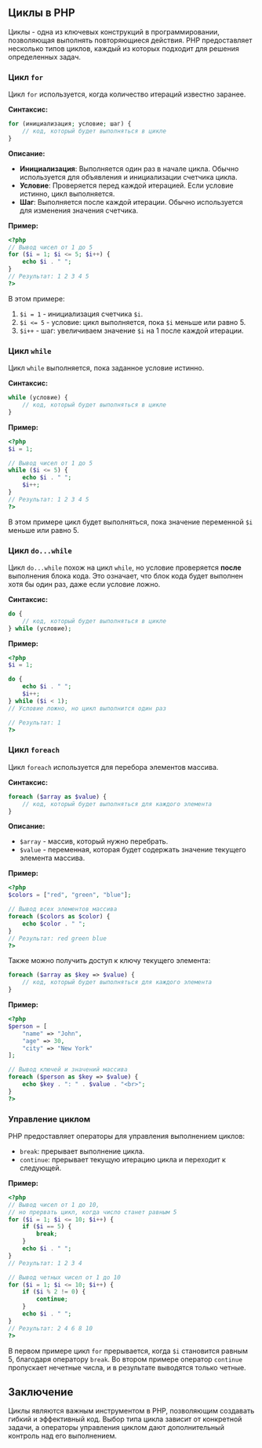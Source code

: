 ## Циклы в PHP

Циклы - одна из ключевых конструкций в программировании, позволяющая выполнять повторяющиеся действия. PHP предоставляет несколько типов циклов, каждый из которых подходит для решения определенных задач. 

### Цикл `for`

Цикл `for` используется, когда количество итераций известно заранее.

**Синтаксис:**

```php
for (инициализация; условие; шаг) {
    // код, который будет выполняться в цикле
}
```

**Описание:**

- **Инициализация**: Выполняется один раз в начале цикла. Обычно используется для объявления и инициализации счетчика цикла.
- **Условие**: Проверяется перед каждой итерацией. Если условие истинно, цикл выполняется. 
- **Шаг**: Выполняется после каждой итерации. Обычно используется для изменения значения счетчика.

**Пример:**

```php
<?php
// Вывод чисел от 1 до 5
for ($i = 1; $i <= 5; $i++) {
    echo $i . " "; 
}
// Результат: 1 2 3 4 5
?>
```

В этом примере:

1. `$i = 1` - инициализация счетчика `$i`.
2. `$i <= 5` - условие: цикл выполняется, пока `$i` меньше или равно 5.
3. `$i++` - шаг: увеличиваем значение `$i` на 1 после каждой итерации.

### Цикл `while`

Цикл `while` выполняется, пока заданное условие истинно.

**Синтаксис:**

```php
while (условие) {
    // код, который будет выполняться в цикле
}
```

**Пример:**

```php
<?php
$i = 1;

// Вывод чисел от 1 до 5
while ($i <= 5) {
    echo $i . " "; 
    $i++;
}
// Результат: 1 2 3 4 5
?>
```

В этом примере цикл будет выполняться, пока значение переменной `$i` меньше или равно 5.

### Цикл `do...while`

Цикл `do...while` похож на цикл `while`, но условие проверяется **после** выполнения блока кода. Это означает, что блок кода будет выполнен хотя бы один раз, даже если условие ложно.

**Синтаксис:**

```php
do {
    // код, который будет выполняться в цикле
} while (условие);
```

**Пример:**

```php
<?php
$i = 1;

do {
    echo $i . " "; 
    $i++;
} while ($i < 1); 
// Условие ложно, но цикл выполнится один раз

// Результат: 1 
?>
```

### Цикл `foreach`

Цикл `foreach` используется для перебора элементов массива.

**Синтаксис:**

```php
foreach ($array as $value) {
    // код, который будет выполняться для каждого элемента
}
```

**Описание:**

- `$array` - массив, который нужно перебрать.
- `$value` - переменная, которая будет содержать значение текущего элемента массива.

**Пример:**

```php
<?php
$colors = ["red", "green", "blue"];

// Вывод всех элементов массива
foreach ($colors as $color) {
    echo $color . " ";
}
// Результат: red green blue
?>
```

Также можно получить доступ к ключу текущего элемента:

```php
foreach ($array as $key => $value) {
    // код, который будет выполняться для каждого элемента
}
```

**Пример:**

```php
<?php
$person = [
    "name" => "John",
    "age" => 30,
    "city" => "New York"
];

// Вывод ключей и значений массива
foreach ($person as $key => $value) {
    echo $key . ": " . $value . "<br>";
}
?>
```

### Управление циклом

PHP предоставляет операторы для управления выполнением циклов:

- `break`: прерывает выполнение цикла.
- `continue`:  прерывает текущую итерацию цикла и переходит к следующей.

**Пример:**

```php
<?php
// Вывод чисел от 1 до 10, 
// но прервать цикл, когда число станет равным 5
for ($i = 1; $i <= 10; $i++) {
    if ($i == 5) {
        break;
    }
    echo $i . " ";
}
// Результат: 1 2 3 4 

// Вывод четных чисел от 1 до 10
for ($i = 1; $i <= 10; $i++) {
    if ($i % 2 != 0) {
        continue; 
    }
    echo $i . " ";
}
// Результат: 2 4 6 8 10 
?>
```

В первом примере цикл `for` прерывается, когда `$i` становится равным 5, благодаря оператору `break`. Во втором примере оператор `continue` пропускает нечетные числа, и в результате выводятся только четные.

## Заключение

Циклы являются важным инструментом в PHP, позволяющим создавать гибкий и эффективный код. Выбор типа цикла зависит от конкретной задачи, а операторы управления циклом дают дополнительный контроль над его выполнением.
